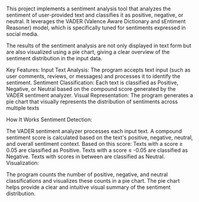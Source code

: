 This project implements a sentiment analysis tool that analyzes the sentiment of user-provided text and classifies it as positive, negative, or neutral.
It leverages the VADER (Valence Aware Dictionary and sEntiment Reasoner) model, which is specifically tuned for sentiments expressed in social media.

The results of the sentiment analysis are not only displayed in text form but are also visualized using a pie chart, giving a clear overview of the sentiment distribution in the input data.

Key Features:
Input Text Analysis: The program accepts text input (such as user comments, reviews, or messages) and processes it to identify the sentiment.
Sentiment Classification: Each text is classified as Positive, Negative, or Neutral based on the compound score generated by the VADER sentiment analyzer.
Visual Representation: The program generates a pie chart that visually represents the distribution of sentiments across multiple texts

How It Works
Sentiment Detection:

The VADER sentiment analyzer processes each input text.
A compound sentiment score is calculated based on the text's positive, negative, neutral, and overall sentiment context.
Based on this score:
Texts with a score ≥ 0.05 are classified as Positive.
Texts with a score ≤ -0.05 are classified as Negative.
Texts with scores in between are classified as Neutral.
Visualization:

The program counts the number of positive, negative, and neutral classifications and visualizes these counts in a pie chart.
The pie chart helps provide a clear and intuitive visual summary of the sentiment distribution.      
